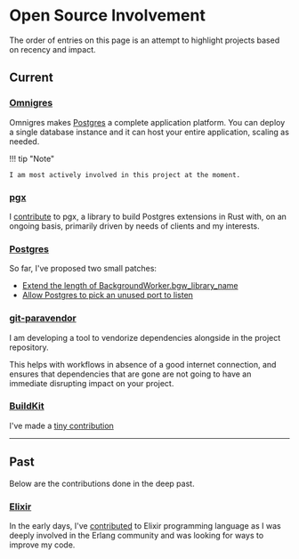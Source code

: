 # Open Source Involvement

The order of entries on this page is an attempt to highlight projects based on recency and impact.

## __Current__

### [Omnigres](https://github.com/omnigres/omnigres)

Omnigres makes [Postgres](/postgres) a complete application platform. You can deploy a
single database instance and it can host your entire application, scaling as
needed.

!!! tip "Note"

    I am most actively involved in this project at the moment.

### [pgx](https://github.com/tcdi/pgx)

I [contribute](https://github.com/tcdi/pgx/commits?author=yrashk) to pgx, a library to build Postgres extensions in Rust with, on an
ongoing basis, primarily driven by needs of clients and my interests.

### [Postgres](https://postgresql.org/)

So far, I've proposed two small patches:

* [Extend the length of BackgroundWorker.bgw_library_name](https://www.postgresql.org/message-id/CA%2BRLCQyjFV5Y8tG5QgUb6gjteL4S3p%2B1gcyqWTqigyM93WZ9Pg%40mail.gmail.com "Not yet merged")
* [Allow Postgres to pick an unused port to listen](https://www.postgresql.org/message-id/CA%2BRLCQwJBGAnBo7OZ6QxqJjEn6w%3DMju9GrHQmwFxX_io%2B4Cwhw%40mail.gmail.com "Not yet merged")

### [git-paravendor](https://github.com/yrashk/git-paravendor)

I am developing a tool to vendorize dependencies alongside in the project repository.

This helps with workflows in absence of a good internet connection, and ensures
that dependencies that are gone are not going to have an immediate disrupting
impact on your project.

### [BuildKit](https://github.com/moby/buildkit)

I've made a [tiny contribution](https://github.com/moby/buildkit/pull/3692)

---

## __Past__

Below are the contributions done in the deep past.

### [Elixir](https://elixir-lang.org)

In the early days, I've [contributed](https://github.com/elixir-lang/elixir/commits?author=yrashk) to Elixir programming language as I was deeply involved in the Erlang community
and was looking for ways to improve my code.
